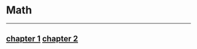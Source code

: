 # Math          
---------------
## <a href="https://drive.google.com/file/d/1wH0XSM6LVRzqtWTcxIDNAzwLS0YsUuRR/view" class="button">chapter 1</a>                                                            <a href="https://drive.google.com/file/d/1CpY6pVvyF2MwtXtqn3CDt-0sBSiKDPCe/view?usp=sharing" class="button">chapter 2</a>
